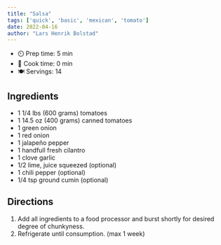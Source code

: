 ```yaml
---
title: "Salsa"
tags: ['quick', 'basic', 'mexican', 'tomato']
date: 2022-04-16
author: "Lars Henrik Bolstad"
---
```


- ⏲️ Prep time: 5 min
- 🍳 Cook time: 0 min
- 🍽️ Servings: 14

## Ingredients

- 1 1/4 lbs (600 grams) tomatoes
- 1 14.5 oz (400 grams) canned tomatoes
- 1 green onion
- 1 red onion
- 1 jalapeño pepper
- 1 handfull fresh cilantro
- 1 clove garlic
- 1/2 lime, juice squeezed (optional)
- 1 chili pepper (optional)
- 1/4 tsp ground cumin (optional)

## Directions

1. Add all ingredients to a food processor and burst shortly for desired degree of chunkyness.
2. Refrigerate until consumption. (max 1 week)
